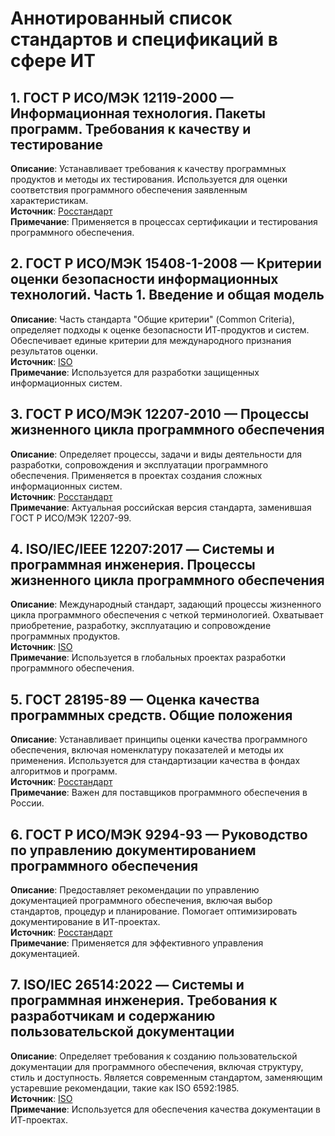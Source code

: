 # Аннотированный список стандартов и спецификаций в сфере ИТ

## 1. ГОСТ Р ИСО/МЭК 12119-2000 — Информационная технология. Пакеты программ. Требования к качеству и тестирование
**Описание**: Устанавливает требования к качеству программных продуктов и методы их тестирования. Используется для оценки соответствия программного обеспечения заявленным характеристикам.  
**Источник**: [Росстандарт](https://clck.ru/3MYPS9)  
**Примечание**: Применяется в процессах сертификации и тестирования программного обеспечения.

## 2. ГОСТ Р ИСО/МЭК 15408-1-2008 — Критерии оценки безопасности информационных технологий. Часть 1. Введение и общая модель
**Описание**: Часть стандарта "Общие критерии" (Common Criteria), определяет подходы к оценке безопасности ИТ-продуктов и систем. Обеспечивает единые критерии для международного признания результатов оценки.  
**Источник**: [ISO](https://clck.ru/3MYPcQ)  
**Примечание**: Используется для разработки защищенных информационных систем.

## 3. ГОСТ Р ИСО/МЭК 12207-2010 — Процессы жизненного цикла программного обеспечения
**Описание**: Определяет процессы, задачи и виды деятельности для разработки, сопровождения и эксплуатации программного обеспечения. Применяется в проектах создания сложных информационных систем.  
**Источник**: [Росстандарт](https://clck.ru/3MYPh2)  
**Примечание**: Актуальная российская версия стандарта, заменившая ГОСТ Р ИСО/МЭК 12207-99.

## 4. ISO/IEC/IEEE 12207:2017 — Системы и программная инженерия. Процессы жизненного цикла программного обеспечения
**Описание**: Международный стандарт, задающий процессы жизненного цикла программного обеспечения с четкой терминологией. Охватывает приобретение, разработку, эксплуатацию и сопровождение программных продуктов.  
**Источник**: [ISO](https://www.normservis.cz/download/view/iec/info_isoiecieee12207%7Bed1.0%7Den.pdf)  
**Примечание**: Используется в глобальных проектах разработки программного обеспечения.

## 5. ГОСТ 28195-89 — Оценка качества программных средств. Общие положения
**Описание**: Устанавливает принципы оценки качества программного обеспечения, включая номенклатуру показателей и методы их применения. Используется для стандартизации качества в фондах алгоритмов и программ.  
**Источник**: [Росстандарт](https://clck.ru/3MYPp9)  
**Примечание**: Важен для поставщиков программного обеспечения в России.

## 6. ГОСТ Р ИСО/МЭК 9294-93 — Руководство по управлению документированием программного обеспечения
**Описание**: Предоставляет рекомендации по управлению документацией программного обеспечения, включая выбор стандартов, процедур и планирование. Помогает оптимизировать документирование в ИТ-проектах.  
**Источник**: [Росстандарт](https://clck.ru/3MYPtc)  
**Примечание**: Применяется для эффективного управления документацией.

## 7. ISO/IEC 26514:2022 — Системы и программная инженерия. Требования к разработчикам и содержанию пользовательской документации
**Описание**: Определяет требования к созданию пользовательской документации для программного обеспечения, включая структуру, стиль и доступность. Является современным стандартом, заменяющим устаревшие рекомендации, такие как ISO 6592:1985.  
**Источник**: [ISO](https://cdn.standards.iteh.ai/samples/77451/e161501288fd44f88c6fdd0f6e46b017/ISO-IEC-IEEE-26514-2022.pdf)  
**Примечание**: Используется для обеспечения качества документации в ИТ-проектах.
